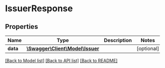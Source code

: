 # IssuerResponse

## Properties
Name | Type | Description | Notes
------------ | ------------- | ------------- | -------------
**data** | [**\Swagger\Client\Model\Issuer**](Issuer.md) |  | [optional] 

[[Back to Model list]](../README.md#documentation-for-models) [[Back to API list]](../README.md#documentation-for-api-endpoints) [[Back to README]](../README.md)


